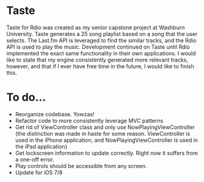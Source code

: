 Taste
=====

Taste for Rdio was created as my senior capstone project at Washburn University. Taste generates a 25 song playlist based on a song that the user selects. The Last.fm API is leveraged to find the similar tracks, and the Rdio API is used to play the music. Development continued on Taste until Rdio implemented the exact same functionality in their own applications. I would like to state that my engine consistently generated more relevant tracks, however, and that if I ever have free time in the future, I would like to finish this.

# To do...
* Reorganize codebase. Yowzas!
* Refactor code to more consistently leverage MVC patterns
* Get rid of ViewController class and only use NowPlayingViewController (the distinction was made in haste for some reason. ViewController is used in the iPhone application, and NowPlayingViewController is used in the iPad application)
* Get lockscreen information to update correctly. Right now it suffers from a one-off error.
* Play controls should be accessible from any screen.
* Update for iOS 7/8
